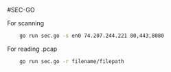 #SEC-GO

For scanning
```bash
    go run sec.go -s en0 74.207.244.221 80,443,8080 
```
For reading .pcap
```bash
    go run sec.go -r filename/filepath
``````
